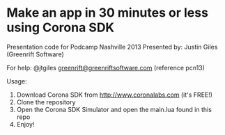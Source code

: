 Make an app in 30 minutes or less using Corona SDK
===========

Presentation code for Podcamp Nashville 2013
Presented by: Justin Giles (Greenrift Software)

For help:
@jtgiles
greenrift@greenriftsoftware.com (reference pcn13)

Usage:

1) Download Corona SDK from http://www.coronalabs.com (it's FREE!)
2) Clone the repository
3) Open the Corona SDK Simulator and open the main.lua found in this repo
4) Enjoy!


